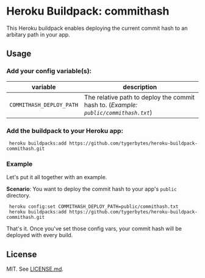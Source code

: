 # Heroku Buildpack: commithash

This Heroku buildpack enables deploying the current commit hash to an arbitary path in your app.

## Usage

### Add your config variable(s):

variable | description
--- | --- 
`COMMITHASH_DEPLOY_PATH` | The relative path to deploy the commit hash to. (*Example: `public/commithash.txt`*) | 

### Add the buildpack to your Heroku app:

     heroku buildpacks:add https://github.com/tygerbytes/heroku-buildpack-commithash.git

### Example

Let's put it all together with an example. 

**Scenario**: You want to deploy the commit hash to your app's `public` directory.

     heroku config:set COMMITHASH_DEPLOY_PATH=public/commithash.txt
     heroku buildpacks:add https://github.com/tygerbytes/heroku-buildpack-commithash.git

That's it. Once you've set those config vars, your commit hash will be deployed with every build.

## License
MIT. See [LICENSE.md](LICENSE.md).
